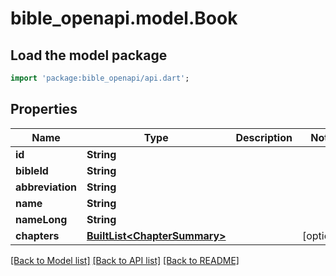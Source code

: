 # bible_openapi.model.Book

## Load the model package
```dart
import 'package:bible_openapi/api.dart';
```

## Properties
Name | Type | Description | Notes
------------ | ------------- | ------------- | -------------
**id** | **String** |  | 
**bibleId** | **String** |  | 
**abbreviation** | **String** |  | 
**name** | **String** |  | 
**nameLong** | **String** |  | 
**chapters** | [**BuiltList&lt;ChapterSummary&gt;**](ChapterSummary.md) |  | [optional] 

[[Back to Model list]](../README.md#documentation-for-models) [[Back to API list]](../README.md#documentation-for-api-endpoints) [[Back to README]](../README.md)


